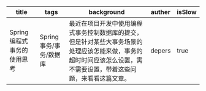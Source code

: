 | title                      | tags                    | background                                                   | auther | isSlow |
| -------------------------- | ----------------------- | ------------------------------------------------------------ | ------ | ------ |
| Spring编程式事务的使用思考 | Spring 事务/事务/数据库 | 最近在项目开发中使用编程式事务控制数据库的提交，但是针对某些大事务场景的处理应该怎能来做，事务的超时时间应该怎么设置，需不需要设置，带着这些问题，来看看这篇文章。 | depers | true   |